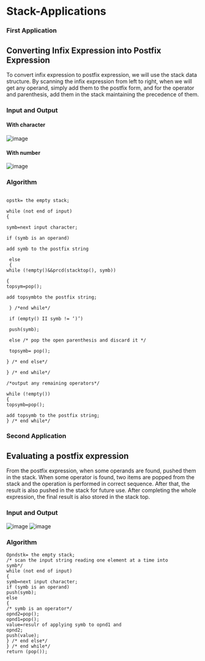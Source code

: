 
# Stack-Applications
### First Application 
## Converting Infix Expression into Postfix Expression
To convert infix expression to postfix expression, we will use the stack data structure. By scanning the infix expression from left to right, when we will get any operand, simply add them to the postfix form, and for the operator and parenthesis, add them in the stack maintaining the precedence of them.
### Input and Output
#### With character
![image](https://user-images.githubusercontent.com/95087254/177017640-bd01ca81-51de-449e-9530-cdddae72953d.png)
#### With number

![image](https://user-images.githubusercontent.com/95087254/177017643-9dc370ae-005a-437e-be32-c745f4d34735.png)

### Algorithm
```

opstk= the empty stack;

while (not end of input)
{

symb=next input character;

if (symb is an operand)

add symb to the postfix string

 else
 {
while (!empty()&&prcd(stacktop(), symb))

{
topsym=pop();

add topsymbto the postfix string;

 } /*end while*/
 
 if (empty() II symb != ‘)’)
 
 push(symb);
 
 else /* pop the open parenthesis and discard it */
 
 topsymb= pop();
 
} /* end else*/

} /* end while*/

/*output any remaining operators*/

while (!empty())
{
topsymb=pop();

add topsymb to the postfix string;
} /* end while*/ 
```
### Second Application 
## Evaluating a postfix expression
From the postfix expression, when some operands are found, pushed them in the stack. When some operator is found, two items are popped from the stack and the operation is performed in correct sequence. After that, the result is also pushed in the stack for future use. After completing the whole expression, the final result is also stored in the stack top.
### Input and Output
![image](https://user-images.githubusercontent.com/95087254/177017687-fb52a745-164d-4347-b206-ec635caebdf7.png)
![image](https://user-images.githubusercontent.com/95087254/177017765-c6c0311c-3282-4f82-ad99-f5a674cfdaf8.png)

### Algorithm
```
Opndstk= the empty stack;
/* scan the input string reading one element at a time into
symb*/
while (not end of input)
{
symb=next input character;
if (symb is an operand)
push(symb);
else
{
/* symb is an operator*/
opnd2=pop();
opnd1=pop();
value=resulr of applying symb to opnd1 and
opnd2;
push(value);
} /* end else*/
} /* end while*/
return (pop());
```
